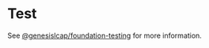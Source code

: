 # Test

See [@genesislcap/foundation-testing](https://docs.genesis.global/docs/develop/client-capabilities/testing/) for more information.
